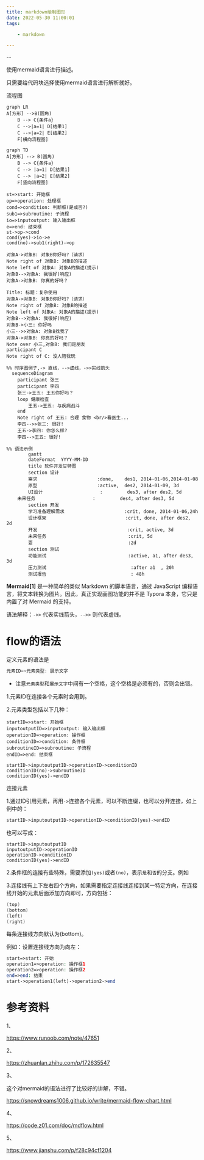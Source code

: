 ```yaml
---
title: markdown绘制图形
date: 2022-05-30 11:00:01
tags:

	- markdown

---
```


--

使用mermaid语言进行描述。

只需要给代码块选择使用mermaid语言进行解析就好。

流程图

```mermaid
graph LR
A[方形] -->B(圆角)
    B --> C{条件a}
    C -->|a=1| D[结果1]
    C -->|a=2| E[结果2]
    F[横向流程图]
```



```mermaid
graph TD
A[方形] --> B(圆角)
    B --> C{条件a}
    C --> |a=1| D[结果1]
    C --> |a=2| E[结果2]
    F[竖向流程图]
```



```flow
st=>start: 开始框
op=>operation: 处理框
cond=>condition: 判断框(是或否?)
sub1=>subroutine: 子流程
io=>inputoutput: 输入输出框
e=>end: 结束框
st->op->cond
cond(yes)->io->e
cond(no)->sub1(right)->op
```



```sequence
对象A->对象B: 对象B你好吗?（请求）
Note right of 对象B: 对象B的描述
Note left of 对象A: 对象A的描述(提示)
对象B-->对象A: 我很好(响应)
对象A->对象B: 你真的好吗？
```



```sequence
Title: 标题：复杂使用
对象A->对象B: 对象B你好吗?（请求）
Note right of 对象B: 对象B的描述
Note left of 对象A: 对象A的描述(提示)
对象B-->对象A: 我很好(响应)
对象B->小三: 你好吗
小三-->>对象A: 对象B找我了
对象A->对象B: 你真的好吗？
Note over 小三,对象B: 我们是朋友
participant C
Note right of C: 没人陪我玩
```



```mermaid
%% 时序图例子,-> 直线，-->虚线，->>实线箭头
  sequenceDiagram
    participant 张三
    participant 李四
    张三->王五: 王五你好吗？
    loop 健康检查
        王五->王五: 与疾病战斗
    end
    Note right of 王五: 合理 食物 <br/>看医生...
    李四-->>张三: 很好!
    王五->李四: 你怎么样?
    李四-->王五: 很好!
```

```mermaid
%% 语法示例
        gantt
        dateFormat  YYYY-MM-DD
        title 软件开发甘特图
        section 设计
        需求                      :done,    des1, 2014-01-06,2014-01-08
        原型                      :active,  des2, 2014-01-09, 3d
        UI设计                     :         des3, after des2, 5d
    未来任务                     :         des4, after des3, 5d
        section 开发
        学习准备理解需求                      :crit, done, 2014-01-06,24h
        设计框架                             :crit, done, after des2, 2d
        开发                                 :crit, active, 3d
        未来任务                              :crit, 5d
        耍                                   :2d
        section 测试
        功能测试                              :active, a1, after des3, 3d
        压力测试                               :after a1  , 20h
        测试报告                               : 48h
```





**Mermaid[1]** 是一种简单的类似 Markdown 的脚本语言，通过 JavaScript 编程语言，将文本转换为图片。因此，真正实现画图功能的并不是 Typora 本身，它只是内置了对 Mermaid 的支持。

语法解释：`->>` 代表实线箭头，`-->>` 则代表虚线。



# flow的语法

定义元素的语法是

```dart
元素ID=>元素类型: 展示文字
```

- 注意`元素类型`和`展示文字`中间有一个空格，这个空格是必须有的，否则会出错。

1.元素ID在连接各个元素时会用到。

2.元素类型包括以下几种：



```
startID=>start: 开始框
inputoutputID=>inputoutput: 输入输出框
operationID=>operation: 操作框
conditionID=>condition: 条件框
subroutineID=>subroutine: 子流程
endID=>end: 结束框

startID->inputoutputID->operationID->conditionID
conditionID(no)->subroutineID
conditionID(yes)->endID
```



连接元素

1.通过ID引用元素，再用`->`连接各个元素，可以不断连缀，也可以分开连接，如上例中的：

```php
startID->inputoutputID->operationID->conditionID(yes)->endID
```

也可以写成：

```
startID->inputoutputID
inputoutputID->operationID
operationID->conditionID
conditionID(yes)->endID
```



2.条件框的连接有些特殊，需要添加`(yes)`或者`(no)`，表示`是`和`否`的分支。例如

3.连接线有上下左右四个方向，如果需要指定连接线连接到某一特定方向，在连接线开始的元素后面添加方向即可，方向包括：

```swift
(top)
(bottom)
(left)
(right)
```

每条连接线方向默认为(bottom)。

例如：设置连接线方向为向左：

```php
start=>start: 开始
operation1=>operation: 操作框1
operation2=>operation: 操作框2
end=>end: 结束
start->operation1(left)->operation2->end
```

# 参考资料

1、

https://www.runoob.com/note/47651

2、

https://zhuanlan.zhihu.com/p/172635547

3、

这个对mermaid的语法进行了比较好的讲解，不错。

https://snowdreams1006.github.io/write/mermaid-flow-chart.html

4、

https://code.z01.com/doc/mdflow.html

5、

https://www.jianshu.com/p/f28c94cf1204